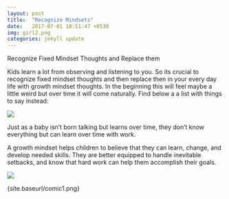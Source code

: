 ```yaml
---
layout: post
title:  "Recognize Mindsets"
date:   2017-07-01 10:51:47 +0530
img: girl2.png
categories: jekyll update
---
```


Recognize Fixed Mindset Thoughts and Replace them

Kids learn a lot from observing and listening to you. So its crucial to recognize fixed mindset thoughts and then replace then in your every day life with growth mindset thoughts. In the beginning this will feel maybe a little weird but over time it will come naturally. Find below a a list with things to say instead:

<img src="{site.baseurl/sayings.png}">


Just as a baby isn’t born talking but learns over time, they don’t know everything but can learn over time with work.

A growth mindset helps children to believe that they can learn, change, and develop needed skills. They are better equipped to handle inevitable setbacks, and know that hard work can help them accomplish their goals.

<img src="{site.baseurl/comic1.png}">

{site.baseurl/comic1.png}